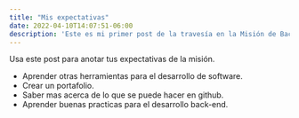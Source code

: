 ```yaml
---
title: "Mis expectativas"
date: 2022-04-10T14:07:51-06:00
description: 'Este es mi primer post de la travesía en la Misión de Backend con Node JS de Launch X.'
---
```


Usa este post para anotar tus expectativas de la misión.
- Aprender otras herramientas para el desarrollo de software.
- Crear un portafolio.
- Saber mas acerca de lo que se puede hacer en github.
- Aprender buenas practicas para el desarrollo back-end.
